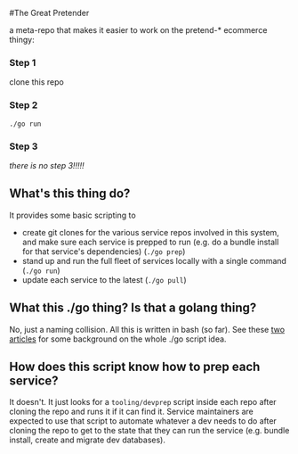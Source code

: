 #The Great Pretender

a meta-repo that makes it easier to work on the pretend-* ecommerce thingy:

### Step 1
clone this repo

### Step 2
`./go run`

### Step 3
*there is no step 3!!!!!*


## What's this thing do?
It provides some basic scripting to
- create git clones for the various service repos involved in this system, and make sure each service is prepped to run (e.g. do a bundle install for that service's dependencies) (`./go prep`)
- stand up and run the full fleet of services locally with a single command (`./go run`)
- update each service to the latest (`./go pull`)

## What this ./go thing? Is that a golang thing?
No, just a naming collision. All this is written in bash (so far). See these [two](https://www.thoughtworks.com/insights/blog/praise-go-script-part-i) [articles](https://www.thoughtworks.com/insights/blog/praise-go-script-part-ii) for some background on the whole ./go script idea.

## How does this script know how to prep each service?
It doesn't. It just looks for a `tooling/devprep` script inside each repo after cloning the repo and runs it if it can find it. Service maintainers are expected to use that script to automate whatever a dev needs to do after cloning the repo to get to the state that they can run the service (e.g. bundle install, create and migrate dev databases).
